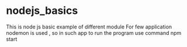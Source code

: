 # nodejs_basics
This is node js basic example of different module
For few application nodemon is used , so in such app to run the program use command npm start 
